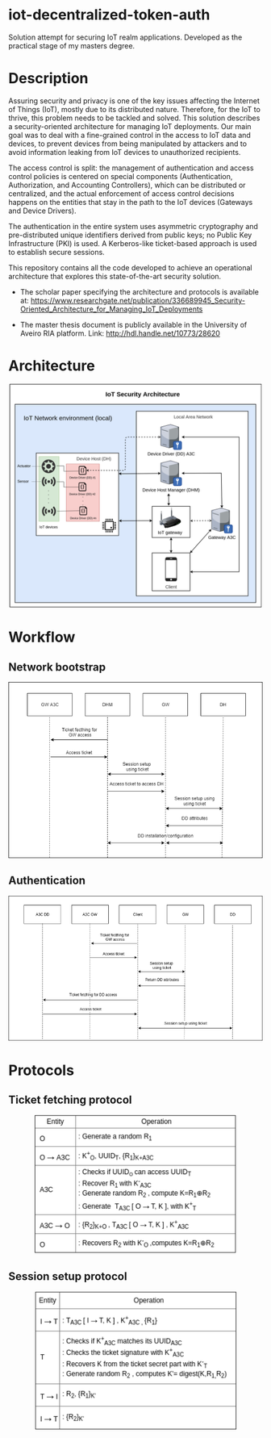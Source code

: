 # iot-decentralized-token-auth
Solution attempt for securing IoT realm applications. Developed as the practical stage of my masters degree.

# Description

Assuring security and privacy is one of the key issues affecting the Internet of Things (IoT), mostly due to its distributed nature. Therefore, for the IoT to thrive, this problem needs to be tackled and solved. This solution describes a security-oriented architecture for managing IoT deployments. Our main goal was to deal with a fine-grained control in the access to IoT data and devices, to prevent devices from being manipulated by attackers and to avoid information leaking from IoT devices to unauthorized recipients. 

The access control is split: the management of authentication and access control policies is centered on special components (Authentication, Authorization, and Accounting Controllers), which can be distributed or centralized, and the actual enforcement of access control decisions happens on the entities that stay in the path to the IoT devices (Gateways and Device Drivers).

The authentication in the entire system uses asymmetric cryptography and pre-distributed unique identifiers derived from public keys; no Public Key Infrastructure (PKI) is used. A Kerberos-like ticket-based approach is used to establish secure sessions.

This repository contains all the code developed to achieve an operational architecture that explores this state-of-the-art security solution.

* The scholar paper specifying the architecture and protocols is available at: https://www.researchgate.net/publication/336689945_Security-Oriented_Architecture_for_Managing_IoT_Deployments

* The master thesis document is publicly available in the University of Aveiro RIA platform. Link: http://hdl.handle.net/10773/28620

# Architecture


<p align="center">
<img src="https://github.com/joaoamaral28/iot-decentralized-token-auth/blob/master/figs/architecture.png" width=500px>
</p>

# Workflow

## Network bootstrap

<p align="center">
<img src="https://github.com/joaoamaral28/iot-decentralized-token-auth/blob/master/figs/workflow_bootstrap.png" width=600px>
</p>

## Authentication 

<p align="center">
<img src="https://github.com/joaoamaral28/iot-decentralized-token-auth/blob/master/figs/workflow_auth.png" width=600px>
</p>

# Protocols

## Ticket fetching protocol

<p align="center">
<img src="https://github.com/joaoamaral28/iot-decentralized-token-auth/blob/master/figs/protocol_ticket_fetch.png" width=400px>
</p>

## Session setup protocol 

<p align="center">
<img src="https://github.com/joaoamaral28/iot-decentralized-token-auth/blob/master/figs/protocol_session_setup.png" width=400px>
</p>
